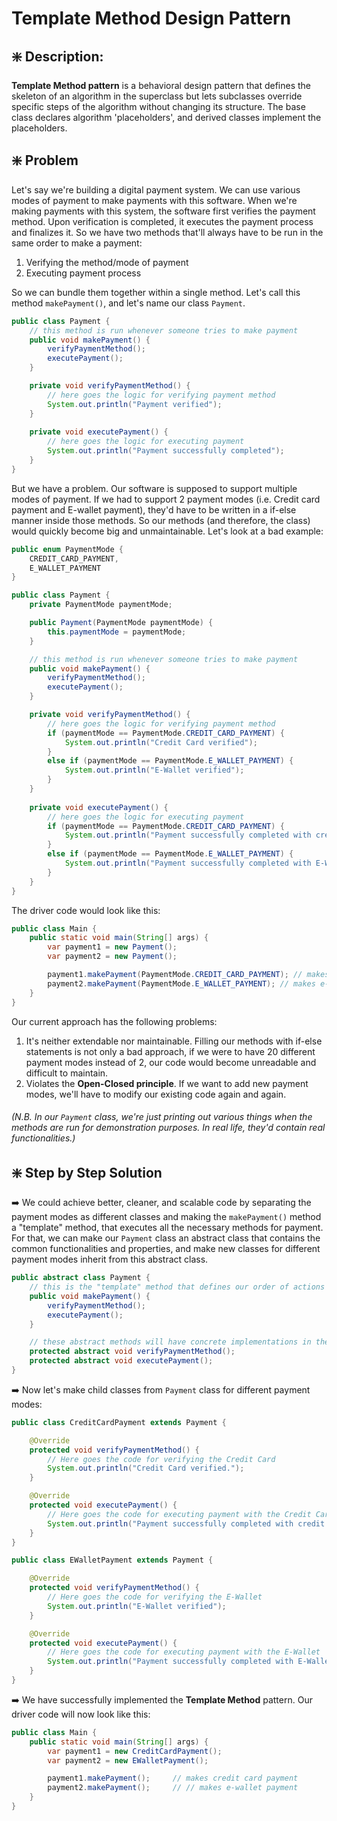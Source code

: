 # Template Method Design Pattern

## ❇️ Description:
**Template Method pattern** is a behavioral design pattern that defines the skeleton of an algorithm in the superclass but lets subclasses override specific steps of the algorithm without changing its structure. The base class declares algorithm 'placeholders', and derived classes implement the placeholders.


## ❇️ Problem
Let's say we're building a digital payment system. We can use various modes of payment to make payments with this software. When we're making payments with this system, the software first verifies the payment method. Upon verification is completed, it executes the payment process and finalizes it. So we have two methods that'll always have to be run in the same order to make a payment:
1. Verifying the method/mode of payment
2. Executing payment process

So we can bundle them together within a single method. Let's call this method `makePayment()`, and let's name our class `Payment`.
```java
public class Payment {
    // this method is run whenever someone tries to make payment
    public void makePayment() {
        verifyPaymentMethod();
        executePayment();
    }

    private void verifyPaymentMethod() {
        // here goes the logic for verifying payment method
        System.out.println("Payment verified");
    }
    
    private void executePayment() {
        // here goes the logic for executing payment
        System.out.println("Payment successfully completed");
    }
}
```
But we have a problem. Our software is supposed to support multiple modes of payment. If we had to support 2 payment modes (i.e. Credit card payment and E-wallet payment), they'd have to be written in a if-else manner inside those methods. So our methods (and therefore, the class) would quickly become big and unmaintainable. Let's look at a bad example:

```java
public enum PaymentMode {
    CREDIT_CARD_PAYMENT,
    E_WALLET_PAYMENT
}

public class Payment {
    private PaymentMode paymentMode;

    public Payment(PaymentMode paymentMode) {
        this.paymentMode = paymentMode;
    }

    // this method is run whenever someone tries to make payment
    public void makePayment() {
        verifyPaymentMethod();
        executePayment();
    }

    private void verifyPaymentMethod() {
        // here goes the logic for verifying payment method
        if (paymentMode == PaymentMode.CREDIT_CARD_PAYMENT) {
            System.out.println("Credit Card verified");
        }
        else if (paymentMode == PaymentMode.E_WALLET_PAYMENT) {
            System.out.println("E-Wallet verified");
        }
    }
    
    private void executePayment() {
        // here goes the logic for executing payment
        if (paymentMode == PaymentMode.CREDIT_CARD_PAYMENT) {
            System.out.println("Payment successfully completed with credit card");
        }
        else if (paymentMode == PaymentMode.E_WALLET_PAYMENT) {
            System.out.println("Payment successfully completed with E-Wallet");
        }
    }
}
```
The driver code would look like this:
```java
public class Main {
    public static void main(String[] args) {
        var payment1 = new Payment();
        var payment2 = new Payment();

        payment1.makePayment(PaymentMode.CREDIT_CARD_PAYMENT); // makes credit card payment
        payment2.makePayment(PaymentMode.E_WALLET_PAYMENT); // makes e-wallet payment
    }
}
```
Our current approach has the following problems:
1. It's neither extendable nor maintainable. Filling our methods with if-else statements is not only a bad approach, if we were to have 20 different payment modes instead of 2, our code would become unreadable and difficult to maintain.
2. Violates the **Open-Closed principle**. If we want to add new payment modes, we'll have to modify our existing code again and again. 

###### _(N.B. In our `Payment` class, we're just printing out various things when the methods are run for demonstration purposes. In real life, they'd contain real functionalities.)_


## ❇️ Step by Step Solution
➡️ We could achieve better, cleaner, and scalable code by separating the payment modes as different classes and making the `makePayment()` method a "template" method, that executes all the necessary methods for payment. For that, we can make our `Payment` class an abstract class that contains the common functionalities and properties, and make new classes for different payment modes inherit from this abstract class.
```java
public abstract class Payment {
    // this is the "template" method that defines our order of actions
    public void makePayment() {
        verifyPaymentMethod();
        executePayment();
    }

    // these abstract methods will have concrete implementations in the classes that inherit from "Payment" class
    protected abstract void verifyPaymentMethod();
    protected abstract void executePayment();
}
```


➡️ Now let's make child classes from `Payment` class for different payment modes:
```java
public class CreditCardPayment extends Payment {

    @Override
    protected void verifyPaymentMethod() {
        // Here goes the code for verifying the Credit Card
        System.out.println("Credit Card verified.");
    }

    @Override
    protected void executePayment() {
        // Here goes the code for executing payment with the Credit Card
        System.out.println("Payment successfully completed with credit card.");
    }
}
```
```java
public class EWalletPayment extends Payment {

    @Override
    protected void verifyPaymentMethod() {
        // Here goes the code for verifying the E-Wallet
        System.out.println("E-Wallet verified");
    }

    @Override
    protected void executePayment() {
        // Here goes the code for executing payment with the E-Wallet
        System.out.println("Payment successfully completed with E-Wallet");
    }
}
```

➡️ We have successfully implemented the **Template Method** pattern. Our driver code will now look like this:
```java
public class Main {
    public static void main(String[] args) {
        var payment1 = new CreditCardPayment();
        var payment2 = new EWalletPayment();

        payment1.makePayment();     // makes credit card payment
        payment2.makePayment();     // // makes e-wallet payment
    }
}
```



